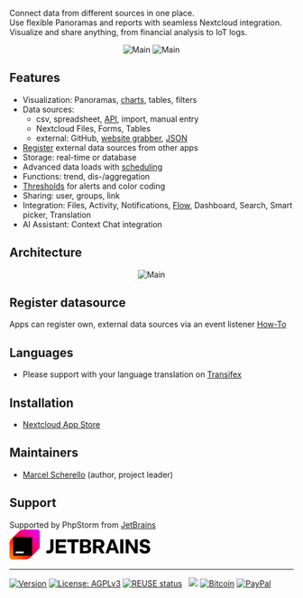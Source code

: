 Connect data from different sources in one place.<br>
Use flexible Panoramas and reports with seamless Nextcloud integration.<br>
Visualize and share anything, from financial analysis to IoT logs.

<p align="center">
<img src="https://raw.githubusercontent.com/rello/data/master/screenshots/logo.png" alt="Main" width="300" title="Analytics"> <img src="https://raw.githubusercontent.com/rello/data/master/screenshots/charts.png" alt="Main" width="300" title="Analytics">
</p>

## Features
- Visualization: Panoramas, [charts](https://github.com/Rello/analytics/wiki/Filter,-display-options-&-drilldown), tables, filters
- Data sources: 
  - csv, spreadsheet, [API](https://github.com/Rello/analytics/wiki/API), import, manual entry
  - Nextcloud Files, Forms, Tables
  - external: GitHub, [website grabber](https://github.com/Rello/analytics/wiki/Datasource:-website-grabber), [JSON](https://github.com/Rello/analytics/wiki/Datasource:-JSON)
- [Register](https://github.com/Rello/analytics/wiki/Register-own-datasource) external data sources from other apps
- Storage: real-time or database
- Advanced data loads with [scheduling](https://github.com/Rello/analytics/wiki/Scheduled-dataloads)
- Functions: trend, dis-/aggregation
- [Thresholds](https://github.com/Rello/analytics/wiki/Thresholds) for alerts and color coding
- Sharing: user, groups, link
- Integration: Files, Activity, Notifications, [Flow](https://github.com/Rello/analytics/wiki/Flow-integration), 
  Dashboard, Search, Smart picker, Translation
- AI Assistant: Context Chat integration

## Architecture
<p align="center"><img src="https://raw.githubusercontent.com/rello/data/master/screenshots/architecture.png" alt="Main" width="610" title="Analytics"></p>

## Register datasource
Apps can register own, external data sources via an event listener
[How-To](https://github.com/Rello/analytics/wiki/Register-own-datasource)

## Languages
- Please support with your language translation on [Transifex](https://www.transifex.com/nextcloud/nextcloud/nextcloud-analytics/)

## Installation
- [Nextcloud App Store](https://apps.nextcloud.com/apps/analytics)

## Maintainers
- [Marcel Scherello](https://github.com/rello) (author, project leader)

## Support
Supported by PhpStorm from [JetBrains](https://www.jetbrains.com/?from=AudioPlayerforNextcloudandownCloud)<br>
<img src="https://raw.githubusercontent.com/rello/analytics/master/screenshots/jetbrains.svg" alt="Main" width="250" title="Analytics">

---

[![Version](https://img.shields.io/github/release/rello/analytics.svg)](https://github.com/rello/analytics/blob/master/CHANGELOG.md)&#160;[![License: AGPLv3](https://img.shields.io/badge/license-AGPLv3-blue.svg)](http://www.gnu.org/licenses/agpl-3.0)&#160;[![REUSE status](https://api.reuse.software/badge/github.com/rello/analytics)](https://api.reuse.software/info/github.com/rello/analytics)&#160;&#160;&#160;[![](https://img.shields.io/static/v1?label=Sponsor&message=%E2%9D%A4&logo=GitHub&color=%23fe8e86)](https://github.com/sponsors/Rello)
[![Bitcoin](https://img.shields.io/badge/donate-Bitcoin-blue.svg)](https://github.com/rello/audioplayer/wiki/donate)&#160;[![PayPal](https://img.shields.io/badge/donate-PayPal-blue.svg)](https://github.com/rello/audioplayer/wiki/donate)
